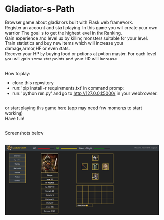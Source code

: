# Gladiator-s-Path

Browser game about gladiators built with Flask web framework.<br />
Register an account and start playing. In this game you will create your own warrior. The goal is to get the highest level in the Ranking.<br />
Gain experience and level up by killing monsters suitable for your level. Train statistics and buy new Items which will increase your damage,armor,HP or even stats.<br />
Recover your HP by buying food or potions at potion master. For each level you will gain some stat points and your HP will increase.<br /><br />

How to play:<br />
- clone this repository<br />
- run: 'pip install -r requirements.txt' in command prompt <br />
- run: 'python run.py' and go to http://127.0.0.1:5000/ in your webbrowser.<br /><br />

or start playing this game <a href="https://gladiatorpath.herokuapp.com/">here</a> (app may need few moments to start working)<br />
Have fun!<br /><br />

Screenshots below<br /><br />

![](app/static/gladiator2.png)
